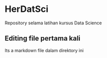 # HerDatSci
Repository selama latihan kursus Data Science
## Editing file pertama kali

Its a markdown file dalam direktory ini
